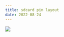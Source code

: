 ```yaml
---
title: sdcard pin layout
date: 2022-08-24
---
```


![](/home/zong/Dropbox/blog/content/posts/sd-card-pinout.png)